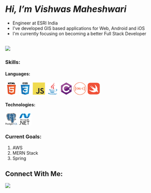 # ***Hi, I’m Vishwas Maheshwari***

<ul>
<li>Engineer at ESRI India</li>
<li>I've developed GIS based applications for Web, Android and iOS</li>
<li>I'm currently focusing on becoming a better Full Stack Developer</li>
</ul>  


<br>


<img src="https://github-readme-stats.vercel.app/api?username=vishwasmaheshwari1&show_icons=true&theme=radical"/>


<h3 align="left">Skills:</h3>

<h4 align="left">Languages:</h4>
<p align="left">
  <img src="images/html5.svg" alt="html5" width="40" height="40" title="HTML"/>
  <img src="images/css3.svg" alt="css3" width="40" height="40" title="CSS"/>
 
  <img src="images/javascript.svg" alt="javascript" width="40" height="40" title="JavaScript"/>
  
  <img src="images/java.svg" alt="java" width="40" height="40" title="Java"/>
  
  <img src="images/csharp.svg" alt="csharp" width="40" height="40" title="C#"/>
  
  <img src="images/objective-c.svg" alt="objectivec" width="40" height="40" title="Objective-C"/>
  <img src="images/swift.svg" alt="swift" width="40" height="40" title="Swift"/>
</p>

<h4 align="left">Technologies:</h4>
<p align="left">
<img src="images/postgresql.svg" alt="postgresql" width="40" height="40" title="PostgresSQL"/>
<img src="images/dot-net.svg" alt=".NET" width="40" height="40" title=".NET"/> 
  
  
<!--   <img src="https://www.vectorlogo.zone/logos/kubernetes/kubernetes-icon.svg" alt="Kubernetes" width="30" height="30"/>
  <img src="https://raw.githubusercontent.com/devicons/devicon/master/icons/docker/docker-original-wordmark.svg" alt="Docker" width="30" height="30"/>  -->


  
  
</p>


### Current Goals:
1. AWS 
2. MERN Stack 
3. Spring 


## Connect With Me:

<p align="left">
  <a href="https://www.linkedin.com/in/vishwasmaheshwari3/" target="_blank"><img src="https://img.icons8.com/fluent/48/000000/linkedin.png"/></a>
</p>


<!-- https://medium.com/analytics-vidhya/writing-github-readme-e593f278a796 -->
<!---
vishwasmaheshwari1/vishwasmaheshwari1 is a ✨ special ✨ repository because its `README.md` (this file) appears on your GitHub profile.
You can click the Preview link to take a look at your changes.
--->
